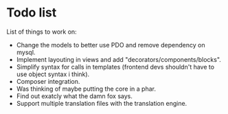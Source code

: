 Todo list
=========

List of things to work on:

* Change the models to better use PDO and remove dependency on mysql.
* Implement layouting in views and add "decorators/components/blocks".
* Simplify syntax for calls in templates (frontend devs shouldn't have to use object syntax i think).
* Composer integration.
* Was thinking of maybe putting the core in a phar.
* Find out exatcly what the damn fox says.
* Support multiple translation files with the translation engine.
